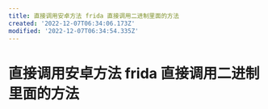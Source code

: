 ```yaml
---
title: 直接调用安卓方法 frida 直接调用二进制里面的方法
created: '2022-12-07T06:34:06.173Z'
modified: '2022-12-07T06:34:54.335Z'
---
```


# 直接调用安卓方法 frida 直接调用二进制里面的方法

[](http://t.zoukankan.com/shlyd-p-14726850.html)
